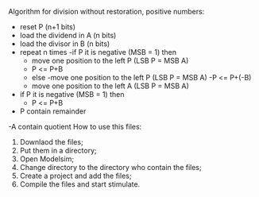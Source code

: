 Algorithm for division without restoration, positive numbers:

- reset P (n+1 bits)
- load the dividend in A (n bits)
- load the divisor in B (n bits)
- repeat n times
  -if P it is negative (MSB = 1) then
    - move one position to the left P (LSB P = MSB A)
    - P <= P+B
  - else
    -move one position to the left P (LSB P = MSB A)
    -P <= P+(-B)
  - move one position to the left A (LSB P = MSB A)
- if P it is negative (MSB = 1) then
  - P <= P+B
- P contain remainder

-A contain quotient
How to use this files:
1. Downlaod the files;
2. Put them in a directory;
3. Open Modelsim;
4. Change directory to the directory who contain the files;
5. Create a project and add the files;
6. Compile the files and start stimulate.
